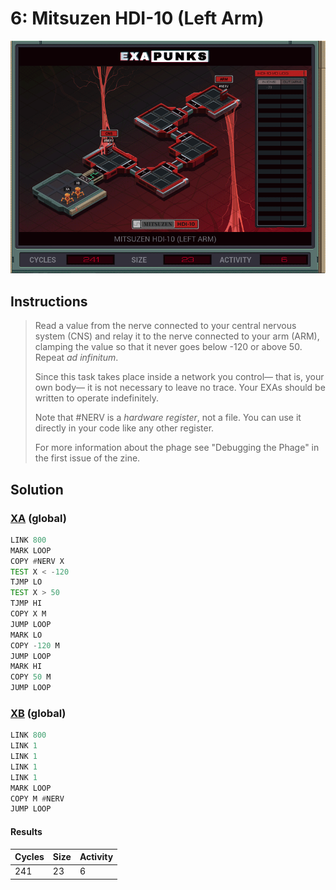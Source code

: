 # 6: Mitsuzen HDI-10 (Left Arm)

<div align="center"><img src="EXAPUNKS - Mitsuzen HDI-10 (241, 23, 6, 2023-10-07-23-42-36).gif" /></div>

## Instructions
> Read a value from the nerve connected to your central nervous system (CNS) and relay it to the nerve connected to your arm (ARM), clamping the value so that it never goes below -120 or above 50. Repeat _ad infinitum_.
> 
> Since this task takes place inside a network you control— that is, your own body— it is not necessary to leave no trace. Your EXAs should be written to operate indefinitely.
> 
> Note that #NERV is a _hardware register_, not a file. You can use it directly in your code like any other register.
> 
> For more information about the phage see "Debugging the Phage" in the first issue of the zine.

## Solution

### [XA](XA.exa) (global)
```asm
LINK 800
MARK LOOP
COPY #NERV X
TEST X < -120
TJMP LO
TEST X > 50
TJMP HI
COPY X M
JUMP LOOP
MARK LO
COPY -120 M
JUMP LOOP
MARK HI
COPY 50 M
JUMP LOOP
```

### [XB](XB.exa) (global)
```asm
LINK 800
LINK 1
LINK 1
LINK 1
LINK 1
MARK LOOP
COPY M #NERV
JUMP LOOP
```

#### Results
| Cycles | Size | Activity |
|--------|------|----------|
| 241    | 23   | 6        |

